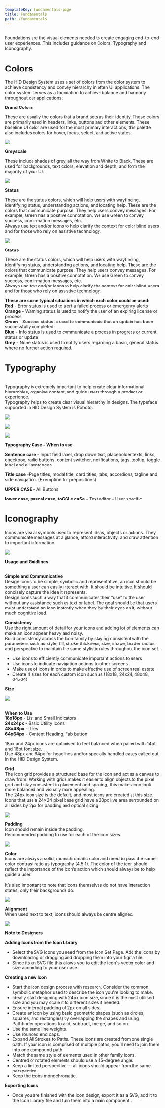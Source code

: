 ```yaml
---
templateKey: fundamentals-page
title: Fundamentals
path: /fundamentals
---
```

\
Foundations are the visual elements needed to create engaging end-to-end user experiences. This includes guidance on Colors, Typography and Iconography.

# **C﻿olors**

The HID Design System uses a set of colors from the color system to achieve consistency and convey hierarchy in often UI applications. The color system serves as a foundation to achieve balance and harmony throughout our applications.

**B﻿rand Colors**

These are usually the colors that a brand sets as their identity. These colors are primarily used in headers, links, buttons and other elements. These baseline UI color are used for the most primary interactions, this palette also includes colors for hover, focus, select, and active states.

![](/img/brand.png)

**G﻿reyscale**

These include shades of grey, all the way from White to Black. These are used for backgrounds, text colors, elevation and depth, and form the majority of your UI.

![](/img/greyscale.png)

**S﻿tatus** 

These are the status colors, which will help users with wayfinding, identifying status, understanding actions, and locating help. These are the colors that communicate purpose. They help users convey messages. For example, Green has a positive connotation. We use Green to convey success, confirmation messages, etc.\
Always use text and/or icons to help clarify the context for color blind users and for those who rely on assistive technology.

![](/img/status.png)

**S﻿tatus** 

These are the status colors, which will help users with wayfinding, identifying status, understanding actions, and locating help. These are the colors that communicate purpose. They help users convey messages. For example, Green has a positive connotation. We use Green to convey success, confirmation messages, etc.\
Always use text and/or icons to help clarify the context for color blind users and for those who rely on assistive technology.

**These are some typical situations in which each color could be used:**\
**Red** - Error status is used to alert a failed process or emergency alerts\
**Orange** - Warning status is used to notify the user of an expiring license or process\
**Green** - Success status is used to communicate that an update has been successfully completed\
**Blue** - Info status is used to communicate a process in progress or current status or update\
**Grey** - None status is used to notify users regarding a basic, general status where no further action required.

# **Typography**

\
Typography is extremely important to help create clear informational hierarchies, organise content, and guide users through a product or experience.\
Typography helps to create clear visual hierarchy in designs. The typeface supported in HID Design System is Roboto.

![](/img/body.png)

![](/img/heading.png)

![](/img/supporting.png)

**T﻿ypography Case - When to use**

**Sentence case** - Input field label, drop down text, placeholder texts, links, checkbox, radio buttons, content switcher, notifications, tags, tooltip, toggle label and all sentences

**Title case** -Page titles, modal title, card titles, tabs, accordions, tagline and  side navigation. (Exemption for prepositions)

**UPPER CASE** - All Buttons 

**lower case, pascal case, toGGLe caSe** -   Text editor - User specific

# **Iconography**

Icons are visual symbols used to represent ideas, objects or actions. They communicate messages at a glance, afford interactivity, and draw attention to important information.

![](/img/frame-16.png)

**Usage and Guidlines**

\
**Simple and Communicative**\
Design icons to be simple, symbolic and representative, an icon should be something a user can easily interact with. It should be intuitive. It should concisely capture the idea it represents. \
Design Icons such a way that it communicates their “use” to the user without any assistance such as text or label. The goal should be that users must understand an icon instantly when they lay their eyes on it, without much cognitive load.

**Consistency**\
Use the right amount of detail for your icons and adding lot of elements can make an icon appear heavy and noisy.\
Build consistency across the Icon family by staying consistent with the parameters such as style, fill, stroke thickness, size, shape, border radius and perspective to maintain the same stylistic rules throughout the icon set.

* Use icons to efficiently communicate important actions to users
* Use icons to indicate navigation actions to other screens
* Make use of icons in order to make effective use of screen real estate
* Create 4 sizes for each custom icon such as (18x18, 24x24, 48x48, 64x64)

**S﻿ize**

![](/img/size.png)

\
**When to Use**\
**18x18px** - List and Small Indicators\
**24x24px** - Basic Utility Icons\
**48x48px** - Tiles\
**64x64px** - Content Heading, Fab button

18px and 24px icons are optimised to feel balanced when paired with 14pt and 16pt font size.\
Use 48px and 64px for headlines and/or specially handled cases called out in the HID Design System.

**Grid**\
The icon grid provides a structured base for the icon and act as a canvas to draw from. Working with grids makes it easier to align objects to the pixel grid and stay consistent in placement and spacing, this makes icon look more balanced and visually more appealing.\
The 24px icon size is the default, and most icons are created at this size. Icons that use a 24×24 pixel base grid have a 20px live area surrounded on all sides by 2px for padding and optical sizing.

![](/img/frame-17.png)

**Padding**\
Icon should remain inside the padding.\
Recommended padding to use for each of the icon sizes.

![](/img/frame-18.png)

**Color**\
Icons are always a solid, monochromatic color and need to pass the same color contrast ratio as typography (4.5:1). The color of the icon should reflect the importance of the icon’s action which should always be to help guide a user.\
\
It’s also important to note that icons themselves do not have interaction states, only their backgrounds do.

![](/img/frame-19.png)

**Alignment**\
When used next to text, icons should always be centre aligned.

![](/img/frame-20.png)

**N﻿ote to Designers**

**Adding Icons from the Icon Library**

* Select the SVG icons you need from the Icon Set Page. Add the icons by downloading or dragging and dropping them into your figma file.
* Since its an SVG file this allows you to edit the icon's vector color and size according to your use case.

**Creating a new Icon**

* Start the icon design process with research. Consider the common symbolic metaphor used to describe the icon you're looking to make.
* Ideally start designing with 24px icon size, since it is the most utilised size and you may scale it to different sizes if needed.
* Ensure internal padding of 2px on all sides.
* Create an icon by using basic geometric shapes (such as circles, squares, and rectangles) by overlapping the shapes and using Pathfinder operations to add, subtract, merge, and so on.
* Use the same line weights.
* Use rounded end caps.
* Expand All Strokes to Paths. These icons are created from one single path. If your icon is comprised of multiple paths, you’ll need to join them into one compound path.
* Match the same style of elements used in other family icons.
* Centred or rotated elements should use a 45-degree angle.
* Keep a limited perspective — all icons should appear from the same perspective.
* Keep the icons monochromatic.

**Exporting Icons**

* Once you are finished with the icon design, export it as a SVG, add it to the Icon Library file and turn them into a main component .